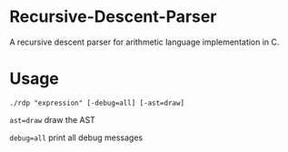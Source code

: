 # Recursive-Descent-Parser
A recursive descent parser for arithmetic language implementation in C.

# Usage

`./rdp "expression" [-debug=all] [-ast=draw]`

`ast=draw` draw the AST

`debug=all` print all debug messages
